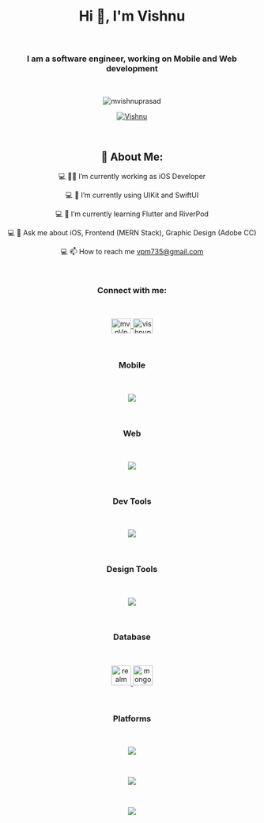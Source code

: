 <h1 align="center">Hi 👋, I'm Vishnu</h1>
<br>
<h3 align="center">I am a software engineer, working on Mobile and Web development</h3>
<br>
<p align="center">
  <img src="https://komarev.com/ghpvc/?username=mvishnuprasad&label=Profile%20views&color=0e75b6&style=flat" alt="mvishnuprasad">
</p>
<p align="center">
  <a href="https://twitter.com/mvpVpm" target="blank">
    <img src="https://img.shields.io/twitter/follow/Vishnu?logo=twitter&style=for-the-badge" alt="Vishnu">
  </a>
</p>
<br>
<h2 align="center">💫 About Me:</h2>
<p align="center">
<p align="center">💻 👷‍♂️ I’m currently working as iOS Developer</p>
<p align="center">💻 🌱 I’m currently using UIKit and SwiftUI</p>
<p align="center">💻 🌱 I’m currently learning Flutter and RiverPod</p>
<p align="center">💻 💬 Ask me about iOS, Frontend (MERN Stack), Graphic Design (Adobe CC)</p>
<p align="center">💻 📫 How to reach me <a href="mailto:vpm735@gmail.com">vpm735@gmail.com</a></p>
</p>
<br>
<h3 align="center">Connect with me:</h3>
<br>
<p align="center">
  <a href="https://twitter.com/mvpVpm" target="blank">
    <img align="center" src="https://skillicons.dev/icons?i=twitter,linkedin" alt="mvpVpm" height="30" width="40">
  </a>
  <a href="https://www.behance.net/vishnuprasadm" target="blank">
    <img align="center" src="https://raw.githubusercontent.com/rahuldkjain/github-profile-readme-generator/master/src/images/icons/Social/behance.svg" alt="vishnuprasadm" height="30" width="40">
  </a>
</p>
<br>
<h3 align="center">Mobile</h3>
<br>
<p align="center">
  <a href="https://skillicons.dev">
    <img src="https://skillicons.dev/icons?i=swift,flutter,dart,react" />
  </a>
</p>
<br>
<h3 align="center">Web</h3>
<br>
<p align="center">
  <a href="https://skillicons.dev">
    <img src="https://skillicons.dev/icons?i=html,css,nodejs,react" />
  </a>
</p>
<br>
<h3 align="center">Dev Tools</h3>
<br>
<p align="center">
  <a href="https://skillicons.dev">
    <img src="https://skillicons.dev/icons?i=git,github,xd,postman,powershell" />
  </a>
</p>
<br>
<h3 align="center">Design Tools</h3>
<br>
<p align="center">
  <a href="https://skillicons.dev">
    <img src="https://skillicons.dev/icons?i=figma,ai,ps" />
  </a>
</p>
<br>
<h3 align="center">Database</h3>
<br>
<p align="center">
  <a href="https://realm.io/" target="_blank" rel="noreferrer">
    <img src="https://raw.githubusercontent.com/bestofjs/bestofjs-webui/8665e8c267a0215f3159df28b33c365198101df5/public/logos/realm.svg" alt="realm" width="40" height="40">
  </a>
  <a href="https://www.mongodb.com/" target="_blank" rel="noreferrer">
    <img src="https://skillicons.dev/icons?i=mongodb" alt="mongodb" width="40" height="40">
  </a>
</p>
<br>
<h3 align="center">Platforms</h3>
<br>
<p align="center">
  <a href="https://skillicons.dev">
    <img src="https://skillicons.dev/icons?i=windows,ubuntu,apple" />
  </a>
</p>
<br>
<p align="center">
  <a href="https://github.com/mvishnuprasad?tab=repositories">
    <img align="center" src="https://github-readme-stats.vercel.app/api?username=mvishnuprasad&theme=blue-green&show_icons=true" />
  </a>
</p>
<br>
<p align="center">
  <a href="https://github.com/mvishnuprasad?tab=repositories">
    <img align="center" src="https://github-readme-stats.vercel.app/api/top-langs/?username=mvishnuprasad&langs_count=18" />
  </a>
</p>
